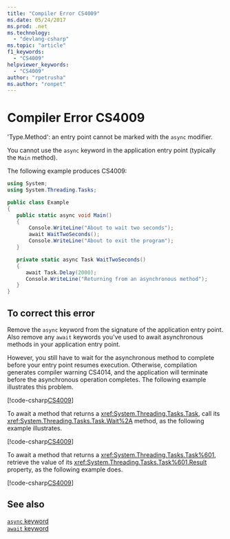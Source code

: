 ```yaml
---
title: "Compiler Error CS4009"
ms.date: 05/24/2017
ms.prod: .net
ms.technology: 
  - "devlang-csharp"
ms.topic: "article"
f1_keywords: 
  - "CS4009"
helpviewer_keywords: 
  - "CS4009"
author: "rpetrusha"
ms.author: "ronpet"
---
```

# Compiler Error CS4009

'Type.Method': an entry point cannot be marked with the `async` modifier.

You cannot use the `async` keyword in the application entry point (typically the `Main` method).  

The following example produces CS4009:

```csharp
using System;
using System.Threading.Tasks;

public class Example
{
   public static async void Main()
   {
       Console.WriteLine("About to wait two seconds");
       await WaitTwoSeconds();
       Console.WriteLine("About to exit the program");
   }

   private static async Task WaitTwoSeconds()
   {
      await Task.Delay(2000);
      Console.WriteLine("Returning from an asynchronous method");
   } 
}
```

## To correct this error

Remove the `async` keyword from the signature of the application entry point.  Also remove any `await` keywords you've used to await asynchronous methods in your application entry point. 

However, you still have to wait for the asynchronous method to complete before your entry point resumes execution. Otherwise, compilation generates compiler warning CS4014, and the application will terminate before the asynchronous operation completes. The following example illustrates this problem.

[!code-csharp[CS4009](../../../samples/snippets/csharp/misc/cs4009-1.cs)]

To await a method that returns a <xref:System.Threading.Tasks.Task>, call its <xref:System.Threading.Tasks.Task.Wait%2A> method, as the following example illustrates.

[!code-csharp[CS4009](../../../samples/snippets/csharp/misc/cs4009-2.cs)]

To await a method that returns a <xref:System.Threading.Tasks.Task%601>, retrieve the value of its <xref:System.Threading.Tasks.Task%601.Result> property, as the following example does.

[!code-csharp[CS4009](../../../samples/snippets/csharp/misc/cs4009-3.cs)]

## See also

[`async` keyword](../language-reference/keywords/async.md)   
[`await` keyword](../language-reference/keywords/await.md)
